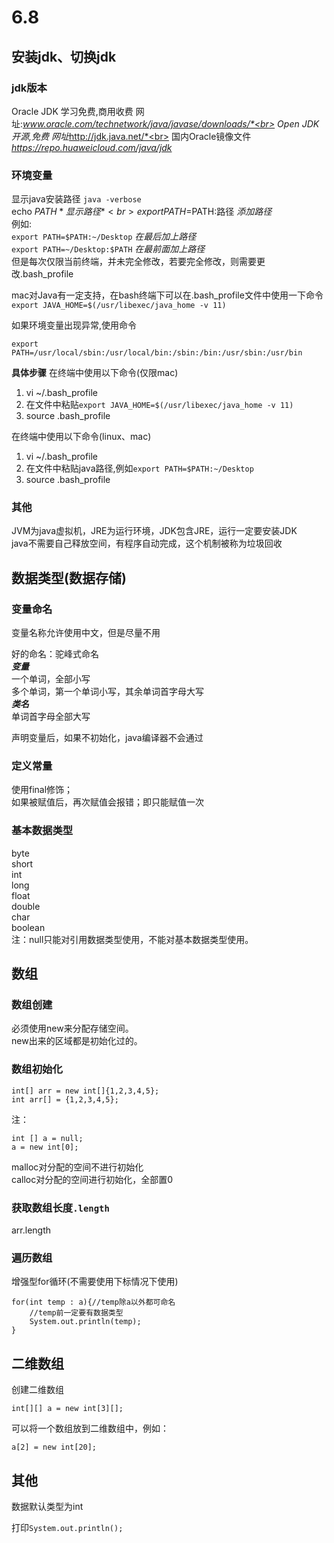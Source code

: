 # 6.8
## 安装jdk、切换jdk
### jdk版本
Oracle JDK  学习免费,商用收费 网址:*www.oracle.com/technetwork/java/javase/downloads/*<br>
Open JDK  开源,免费 网址*http://jdk.java.net/*<br>
国内Oracle镜像文件   *https://repo.huaweicloud.com/java/jdk*

### 环境变量
显示java安装路径  `java -verbose`<br>
echo $PATH  *显示路径*<br>
export PATH=$PATH:路径  *添加路径* <br>
例如:<br>
`export PATH=$PATH:~/Desktop`  *在最后加上路径*<br>
`export PATH=~/Desktop:$PATH`  *在最前面加上路径*<br>
但是每次仅限当前终端，并未完全修改，若要完全修改，则需要更改.bash_profile<br>

mac对Java有一定支持，在bash终端下可以在.bash_profile文件中使用一下命令<br>
`export JAVA_HOME=$(/usr/libexec/java_home -v 11)`

如果环境变量出现异常,使用命令<br>
```
export PATH=/usr/local/sbin:/usr/local/bin:/sbin:/bin:/usr/sbin:/usr/bin
```

**具体步骤**
在终端中使用以下命令(仅限mac)
1. vi ~/.bash_profile
2. 在文件中粘贴`export JAVA_HOME=$(/usr/libexec/java_home -v 11)`
3. source .bash_profile

在终端中使用以下命令(linux、mac)
1. vi ~/.bash_profile
2. 在文件中粘贴java路径,例如`export PATH=$PATH:~/Desktop`
3. source .bash_profile


### 其他
JVM为java虚拟机，JRE为运行环境，JDK包含JRE，运行一定要安装JDK<br>
java不需要自己释放空间，有程序自动完成，这个机制被称为垃圾回收

## 数据类型(数据存储)
### 变量命名
变量名称允许使用中文，但是尽量不用<br>

好的命名：驼峰式命名<br>
***变量***<br>
一个单词，全部小写<br>
多个单词，第一个单词小写，其余单词首字母大写<br>
***类名***<br>
单词首字母全部大写

声明变量后，如果不初始化，java编译器不会通过

### 定义常量
使用final修饰；<br>
如果被赋值后，再次赋值会报错；即只能赋值一次

### 基本数据类型
byte<br>
short<br>
int<br>
long<br>
float<br>
double<br>
char<br>
boolean<br>
注：null只能对引用数据类型使用，不能对基本数据类型使用。<br>

## 数组
### 数组创建
必须使用new来分配存储空间。<br>
new出来的区域都是初始化过的。

### 数组初始化
```
int[] arr = new int[]{1,2,3,4,5};
int arr[] = {1,2,3,4,5};
```
注：
```
int [] a = null;
a = new int[0];
```
malloc对分配的空间不进行初始化<br>
calloc对分配的空间进行初始化，全部置0

### 获取数组长度`.length`

arr.length

### 遍历数组
增强型for循环(不需要使用下标情况下使用)
```
for(int temp : a){//temp除a以外都可命名
    //temp前一定要有数据类型
    System.out.println(temp);
}
```

## 二维数组
创建二维数组
```
int[][] a = new int[3][];
```
可以将一个数组放到二维数组中，例如：<br>
```
a[2] = new int[20];
```
## 其他

数据默认类型为int

打印`System.out.println();`